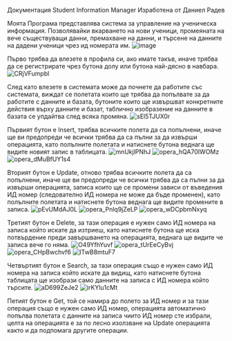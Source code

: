 Документация
Student Information Manager
Изработена от Даниел Радев

Моята Програма представлява система за управление на ученическа информация. Позволявайки вкарването на нови ученици, промеяната на вече съществуващи данни, премахване на данни, и търсене на данните на дадени ученици чрез ид номерата им.
![image](https://user-images.githubusercontent.com/26287242/165495112-f278e3f9-c6d1-4590-b9dd-b0c965a6759d.png)

Първо трябва да влезете в профила си, ако имате такъв, иначе трябва да се регистрирате чрез бутона долу или бутона най-дясно в навбара.
![CRjVFumpbl](https://user-images.githubusercontent.com/26287242/165495502-e8914f4e-9180-4c94-8a6a-cf0b6ce9f0d0.png)

След като влезете в системата може да почнете да работите със системата, виждат се полетата които ще трябва да попълвате за да работите с данните и базата, бутоните които ще извършват конкретните действия върху данните и базат, таблично изобразение на данните в базата се упдайтва след всяка промяна.
![sEl5TJUX0r](https://user-images.githubusercontent.com/26287242/165495610-1dc8f2d3-9ebc-470a-83d9-f0e65e3bd895.png)

Първият бутон е Insert, трябва всичките полета да са попълнени, иначе ще ви предопреди че всички трябва да са пълни за да извърши операцията, като полълните полетата и натиснете бутона веднага ще видите новият запис в таблицата. 
![mnUkjlPNhJ](https://user-images.githubusercontent.com/26287242/165498452-568f02fd-f457-4244-84e3-4dc0c01f64d0.png)
![opera_hQA70IWOMz](https://user-images.githubusercontent.com/26287242/165498465-8e390a12-032f-408e-a3ef-647aed046c63.png)
![opera_dMuBfUY1s4](https://user-images.githubusercontent.com/26287242/165498478-4d23f74f-f18f-432c-bd58-5c6567b9a39d.png)

Вторият бутон е Update, отново трябва всичките полета да са попълнени, иначе ще ви предопреди че всички трябва да са пълни за да извърши операцията, записа които ще се промени зависи от въведения ИД номер (следователно ИД номера не може да бъде променен), като полълните полетата и натиснете бутона веднага ще видите промените в записа.
![pEvUMdAJ0L](https://user-images.githubusercontent.com/26287242/165496646-623c8589-a62e-40a3-8ccf-dd918bad48ae.png)
![opera_Pnlq9jZeLP](https://user-images.githubusercontent.com/26287242/165496660-f2cbcc50-ffc3-4d3a-ab94-e35f55fefcb8.png)
![opera_wDCpbmNxyq](https://user-images.githubusercontent.com/26287242/165496675-80dadb9a-fcfd-42ea-91c4-7f6a47e6d086.png)

Третият бутон е Delete, за тази операция е нужен само ИД номера на записа който искате да изтриеш, като натиснете бутона ще иска потвърдение преди завършването на операцията, веднага ще видите че записа вече го няма.
![O49YfhYuvf](https://user-images.githubusercontent.com/26287242/165499481-fc76af74-9284-414a-bbc2-8bdd9cfc7b20.png)
![opera_tUrEeCyBvj](https://user-images.githubusercontent.com/26287242/165499500-ce5e63a6-e60e-471e-bc8d-cc66fa9b5a2b.png)
![opera_CHpBwchvf6](https://user-images.githubusercontent.com/26287242/165499512-ab613905-60e0-42e5-b27a-8ccc85dce69d.png)
![ITwB8mtuF7](https://user-images.githubusercontent.com/26287242/165499719-e12666b6-5f3b-49d5-8fac-71e4e81634b2.png)

Четвъртият бутон е Search, за тази операция също е нужен само ИД номера на записа който искате да видищ, като натиснете бутона таблицата ще изобрази само данните на записа с ИД номера който търсите.
![aD699ZeJe2](https://user-images.githubusercontent.com/26287242/165499166-7e1ba365-5dea-40bc-917f-ddea0bf18896.png)
![irKYlu1cMt](https://user-images.githubusercontent.com/26287242/165499175-e007ffd5-0578-4603-a025-fbb323bc1e93.png)


Петият бутон е Get, той се намира до полето за ИД номер и за тази операция също е нужен само ИД номер, операцията автоматично попълва полетата с данните на записа чиито ИД номер сте избрали, целта на операцията е за по лесно изолзване на Update операцията както и да подпомага другите операции.
